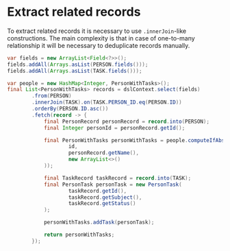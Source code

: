 # Extract related records

To extract related records it is necessary to use `.innerJoin`-like constructions. The main complexity
is that in case of one-to-many relationship it will be necessary to deduplicate records manually. 

```java
var fields = new ArrayList<Field<?>>();
fields.addAll(Arrays.asList(PERSON.fields()));
fields.addAll(Arrays.asList(TASK.fields()));

var people = new HashMap<Integer, PersonWithTasks>();
final List<PersonWithTasks> records = dslContext.select(fields)
        .from(PERSON)
        .innerJoin(TASK).on(TASK.PERSON_ID.eq(PERSON.ID))
        .orderBy(PERSON.ID.asc())
        .fetch(record -> {
            final PersonRecord personRecord = record.into(PERSON);
            final Integer personId = personRecord.getId();

            final PersonWithTasks personWithTasks = people.computeIfAbsent(personId, id -> new PersonWithTasks(
                    id,
                    personRecord.getName(),
                    new ArrayList<>()
            ));

            final TaskRecord taskRecord = record.into(TASK);
            final PersonTask personTask = new PersonTask(
                    taskRecord.getId(),
                    taskRecord.getSubject(),
                    taskRecord.getStatus()
            );

            personWithTasks.addTask(personTask);

            return personWithTasks;
        });
```